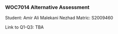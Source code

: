### WOC7014 Alternative Assessment

Student: Amir Ali Malekani Nezhad
Matric: S2009460

Link to Q1-Q3: TBA
